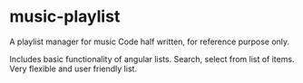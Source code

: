 # music-playlist
A playlist manager for music
Code half written, for reference purpose only.

Includes basic functionality of angular lists.
Search, select from list of items. Very flexible and user friendly list.
